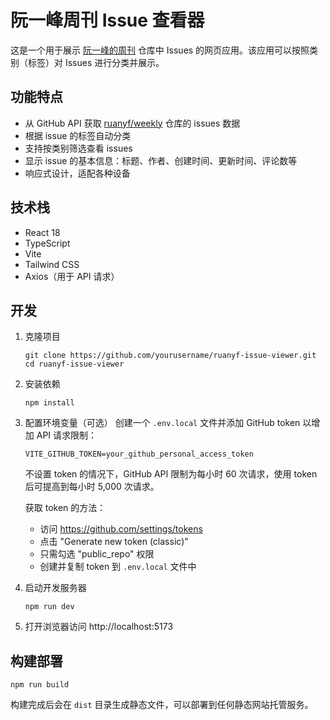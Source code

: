 # 阮一峰周刊 Issue 查看器

这是一个用于展示 [阮一峰的周刊](https://github.com/ruanyf/weekly) 仓库中 Issues 的网页应用。该应用可以按照类别（标签）对 Issues 进行分类并展示。

## 功能特点

- 从 GitHub API 获取 [ruanyf/weekly](https://github.com/ruanyf/weekly/issues) 仓库的 issues 数据
- 根据 issue 的标签自动分类
- 支持按类别筛选查看 issues
- 显示 issue 的基本信息：标题、作者、创建时间、更新时间、评论数等
- 响应式设计，适配各种设备

## 技术栈

- React 18
- TypeScript
- Vite
- Tailwind CSS
- Axios（用于 API 请求）

## 开发

1. 克隆项目
   ```
   git clone https://github.com/yourusername/ruanyf-issue-viewer.git
   cd ruanyf-issue-viewer
   ```

2. 安装依赖
   ```
   npm install
   ```

3. 配置环境变量（可选）
   创建一个 `.env.local` 文件并添加 GitHub token 以增加 API 请求限制：
   ```
   VITE_GITHUB_TOKEN=your_github_personal_access_token
   ```
   
   不设置 token 的情况下，GitHub API 限制为每小时 60 次请求，使用 token 后可提高到每小时 5,000 次请求。
   
   获取 token 的方法：
   - 访问 https://github.com/settings/tokens
   - 点击 "Generate new token (classic)"
   - 只需勾选 "public_repo" 权限
   - 创建并复制 token 到 `.env.local` 文件中

4. 启动开发服务器
   ```
   npm run dev
   ```

5. 打开浏览器访问 http://localhost:5173

## 构建部署

```
npm run build
```

构建完成后会在 `dist` 目录生成静态文件，可以部署到任何静态网站托管服务。